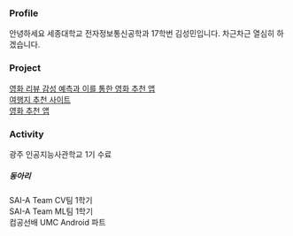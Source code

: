 ### Profile
안녕하세요 세종대학교 전자정보통신공학과 17학번 김성민입니다.
차근차근 열심히 하겠습니다.

### Project
[영화 리뷰 감성 예측과 이를 통한 영화 추천 앱](https://github.com/seongmin-97/NLP_androidApp) </br>
[여행지 추천 사이트](https://github.com/gwangju-ai-TRAIVEL-team/traivel_recommendation) </br>
[영화 추천 앱](https://play.google.com/store/apps/details?id=com.corn.cornfarmer_android) </br>

### Activity

광주 인공지능사관학교 1기 수료</br>

##### 동아리

SAI-A Team CV팀 1학기</br>
SAI-A Team ML팀 1학기</br>
컴공선배 UMC Android 파트
